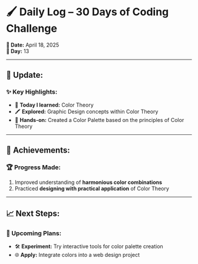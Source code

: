 # 🖌️ Daily Log – 30 Days of Coding Challenge  

**📅 Date:** April 18, 2025  
**🔢 Day:** 13  

---

## 🌈 Update:
### ✨ Key Highlights:
- 🎨 **Today I learned:** Color Theory  
- 🖍️ **Explored:** Graphic Design concepts within Color Theory  
- 🧩 **Hands-on:** Created a Color Palette based on the principles of Color Theory  

---

## 🚀 Achievements:
### 🏆 Progress Made:
1. Improved understanding of **harmonious color combinations**  
2. Practiced **designing with practical application** of Color Theory  

---

## 📈 Next Steps:
### 🚧 Upcoming Plans:
- 🛠️ **Experiment:** Try interactive tools for color palette creation  
- 🌐 **Apply:** Integrate colors into a web design project  
